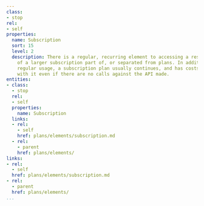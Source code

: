 ```yaml
---
class:
- stop
rel:
- self
properties:
  name: Subscription
  sort: 15
  level: 2
  description: There is a regular, recurring element to accessing a resource, as part
    of a larger subscription part of, or separated from plans. In addition to the
    regular usage, a subscription plan usually continues, and has costs associated
    with it even if there are no calls against the API made.
entities:
- class:
  - stop
  rel:
  - self
  properties:
    name: Subscription
  links:
  - rel:
    - self
    href: plans/elements/subscription.md
  - rel:
    - parent
    href: plans/elements/
links:
- rel:
  - self
  href: plans/elements/subscription.md
- rel:
  - parent
  href: plans/elements/
...
```

